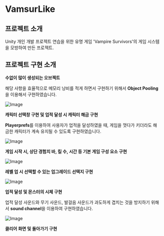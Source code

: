 # VamsurLike

## 프로젝트 소개
Unity 개인 개발 프로젝트 연습을 위한 유명 게임 'Vampire Survivors'의 게임 시스템을 모방하여 만든 프로젝트.

## 프로젝트 구현 소개
**수없이 많이 생성되는 오브젝트**  

해당 사항을 효율적으로 메모리 낭비를 적게 하면서 구현하기 위해서
**Object Pooling**을 이용해서 구현하였습니다.

![Image](https://github.com/user-attachments/assets/f2e45319-010c-486f-ac96-fddf7cbacb76)

**캐릭터 선택창 구현 및 업적 달성 시 캐릭터 해금 구현**  

**Playerprefs**를 이용하여 사용자가 업적을 달성하였을 때,
게임을 껏다가 키더라도 해금한 캐릭터가 계속 유지될 수 있도록 구현하였습니다.

![Image](https://github.com/user-attachments/assets/edbf9994-2f4a-4a0f-84ef-b4f8d9d4d545)

**게임 시작 시, 상단 경험치 바, 킬 수, 시간 등 기본 게임 구성 요소 구현**

![Image](https://github.com/user-attachments/assets/b15afe2f-cddd-4f6e-8f9c-9499f929f67b)

**레벨 업 시 선택할 수 있는 업그레이드 선택지 구현**

![Image](https://github.com/user-attachments/assets/9abf07af-f54e-40d4-a65b-7e5121656c19)

**업적 달성 및 몬스터의 시체 구현**  

업적 달성 사운드와 무기 사운드, 발걸음 사운드가 과도하게 겹치는 것을 
방지하기 위해서 **sound channel**을 이용하여 구현하였습니다.

![Image](https://github.com/user-attachments/assets/a4441fbb-bece-4d72-b3e1-f28badd95f9c)

**클리어 화면 및 돌아가기 구현**

